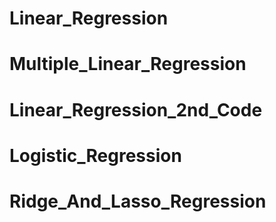 # Linear_Regression
# Multiple_Linear_Regression
# Linear_Regression_2nd_Code
# Logistic_Regression
# Ridge_And_Lasso_Regression
